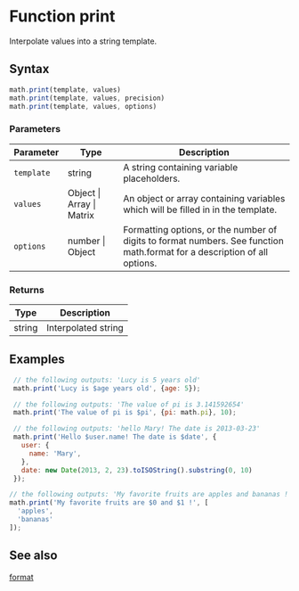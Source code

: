 <!-- Note: This file is automatically generated from source code comments. Changes made in this file will be overridden. -->

# Function print

Interpolate values into a string template.


## Syntax

```js
math.print(template, values)
math.print(template, values, precision)
math.print(template, values, options)
```

### Parameters

Parameter | Type | Description
--------- | ---- | -----------
`template` | string | A string containing variable placeholders.
`values` | Object &#124; Array &#124; Matrix | An object or array containing variables which will be filled in in the template.
`options` | number &#124; Object | Formatting options, or the number of digits to format numbers. See function math.format for a description of all options.

### Returns

Type | Description
---- | -----------
string | Interpolated string


## Examples

```js
 // the following outputs: 'Lucy is 5 years old'
 math.print('Lucy is $age years old', {age: 5});

 // the following outputs: 'The value of pi is 3.141592654'
 math.print('The value of pi is $pi', {pi: math.pi}, 10);

 // the following outputs: 'hello Mary! The date is 2013-03-23'
 math.print('Hello $user.name! The date is $date', {
   user: {
     name: 'Mary',
   },
   date: new Date(2013, 2, 23).toISOString().substring(0, 10)
 });

// the following outputs: 'My favorite fruits are apples and bananas !'
math.print('My favorite fruits are $0 and $1 !', [
  'apples',
  'bananas'
]);
```


## See also

[format](format.md)
